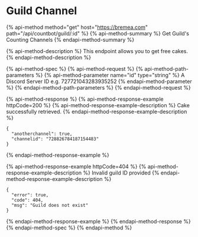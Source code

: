 # Guild Channel

{% api-method method="get" host="https://bremea.com" path="/api/countbot/guild/:id" %}
{% api-method-summary %}
Get Guild's Counting Channels
{% endapi-method-summary %}

{% api-method-description %}
This endpoint allows you to get free cakes.
{% endapi-method-description %}

{% api-method-spec %}
{% api-method-request %}
{% api-method-path-parameters %}
{% api-method-parameter name="id" type="string" %}
A Discord Server ID e.g. 727721043283935252
{% endapi-method-parameter %}
{% endapi-method-path-parameters %}
{% endapi-method-request %}

{% api-method-response %}
{% api-method-response-example httpCode=200 %}
{% api-method-response-example-description %}
Cake successfully retrieved.
{% endapi-method-response-example-description %}

```
{
  "anotherchannel": true,
  "channelid": "728826784187154483"
}
```
{% endapi-method-response-example %}

{% api-method-response-example httpCode=404 %}
{% api-method-response-example-description %}
Invalid guild ID provided
{% endapi-method-response-example-description %}

```
{
  "error": true,
  "code": 404,
  "msg": "Guild does not exist"
}
```
{% endapi-method-response-example %}
{% endapi-method-response %}
{% endapi-method-spec %}
{% endapi-method %}



